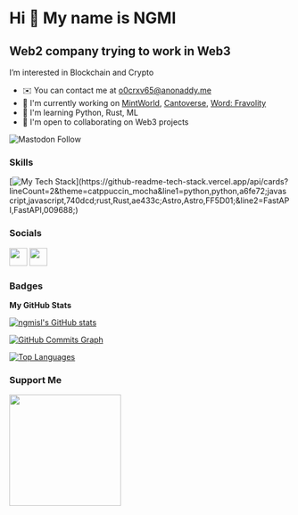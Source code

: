 Hi 👋 My name is NGMI
=====================

Web2 company trying to work in Web3
-----------------------------------

I’m interested in Blockchain and Crypto

*   ✉️  You can contact me at [o0crxv65@anonaddy.me](mailto:o0crxv65@anonaddy.me)
*   🚀  I'm currently working on [MintWorld](https://mintworldgame.com), [Cantoverse](https://cantoverse.net), [Word: Fravolity](https://fravolity.neocities.org/)
*   🧠  I'm learning Python, Rust, ML
*   🤝  I'm open to collaborating on Web3 projects

![Mastodon Follow](https://img.shields.io/mastodon/follow/108194099448364047?domain=https%3A%2F%2Fmastodon.online%2F&style=social)

### Skills
[![My Tech Stack](https://github-readme-tech-stack.vercel.app/api/cards?lineCount=2&theme=catppuccin_mocha&line1=python,python,a6fe72;javascript,javascript,740dcd;rust,Rust,ae433c;Astro,Astro,FF5D01;&line2=FastAPI,FastAPI,009688;)](https://github-readme-tech-stack.vercel.app/api/cards?lineCount=2&theme=catppuccin_mocha&line1=python,python,a6fe72;javascript,javascript,740dcd;rust,Rust,ae433c;Astro,Astro,FF5D01;&line2=FastAPI,FastAPI,009688;)
                    

### Socials
                  
<p align="left"> <a href="https://www.github.com/ngmisl" target="_blank" rel="noreferrer"><img src="https://raw.githubusercontent.com/danielcranney/readme-generator/main/public/icons/socials/github.svg" width="32" height="32" /></a> <a href="https://www.twitter.com/ngmisl" target="_blank" rel="noreferrer"><img src="https://raw.githubusercontent.com/danielcranney/readme-generator/main/public/icons/socials/twitter.svg" width="32" height="32" /></a></p>

### Badges

<b>My GitHub Stats</b>

<a href="http://www.github.com/ngmisl"><img src="https://github-readme-stats.vercel.app/api?username=ngmisl&show_icons=true&hide=&count_private=true&bg_color=1e1e2e&text_color=cdd6f4&icon_color=cba6f7&title_color=94e2d5&hide_border=true&show_icons=true" alt="ngmisl's GitHub stats" /></a>

<a href="http://www.github.com/ngmisl"><img src="https://activity-graph.herokuapp.com/graph?username=ngmisl&bg_color=1c1917&color=ffffff&line=0891b2&point=ffffff&area_color=1c1917&area=true&hide_border=true&custom_title=GitHub%20Commits%20Graph" alt="GitHub Commits Graph" /></a>

<a href="https://github.com/ngmisl" align="left"><img src="https://github-readme-stats.vercel.app/api/top-langs/?username=ngmisl&langs_count=10&title_color=0891b2&text_color=ffffff&icon_color=0891b2&bg_color=1c1917&hide_border=true&locale=en&custom_title=Top%20%Languages" alt="Top Languages" /></a>

### Support Me
<a href="https://www.buymeacoffee.com/ngmi"><img src="https://cdn.buymeacoffee.com/buttons/v2/default-yellow.png" width="200" /></a>
